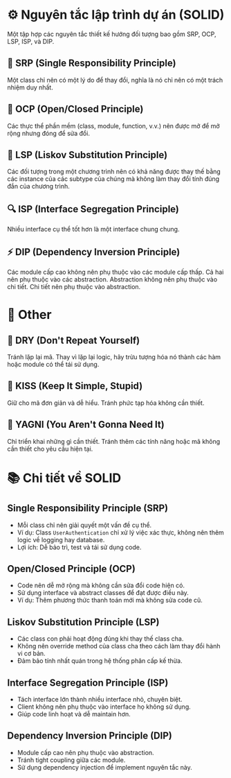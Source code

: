 # ⚙️ Nguyên tắc lập trình dự án (SOLID)
Một tập hợp các nguyên tắc thiết kế hướng đối tượng bao gồm SRP, OCP, LSP, ISP, và DIP.

## 🎯 SRP (Single Responsibility Principle)
Một class chỉ nên có một lý do để thay đổi, nghĩa là nó chỉ nên có một trách nhiệm duy nhất.

## 🚪 OCP (Open/Closed Principle)
Các thực thể phần mềm (class, module, function, v.v.) nên được mở để mở rộng nhưng đóng để sửa đổi.

## 🔄 LSP (Liskov Substitution Principle)
Các đối tượng trong một chương trình nên có khả năng được thay thế bằng các instance của các subtype của chúng mà không làm thay đổi tính đúng đắn của chương trình.

## 🔍 ISP (Interface Segregation Principle)
Nhiều interface cụ thể tốt hơn là một interface chung chung.

## ⚡ DIP (Dependency Inversion Principle)
Các module cấp cao không nên phụ thuộc vào các module cấp thấp. Cả hai nên phụ thuộc vào các abstraction. Abstraction không nên phụ thuộc vào chi tiết. Chi tiết nên phụ thuộc vào abstraction.

# 🔰 Other

## 📝 DRY (Don't Repeat Yourself)
Tránh lặp lại mã. Thay vì lặp lại logic, hãy trừu tượng hóa nó thành các hàm hoặc module có thể tái sử dụng.

## 🎈 KISS (Keep It Simple, Stupid)
Giữ cho mã đơn giản và dễ hiểu. Tránh phức tạp hóa không cần thiết.

## 🎯 YAGNI (You Aren't Gonna Need It)
Chỉ triển khai những gì cần thiết. Tránh thêm các tính năng hoặc mã không cần thiết cho yêu cầu hiện tại.

# 📚 Chi tiết về SOLID

## Single Responsibility Principle (SRP)
- Mỗi class chỉ nên giải quyết một vấn đề cụ thể.
- Ví dụ: Class `UserAuthentication` chỉ xử lý việc xác thực, không nên thêm logic về logging hay database.
- Lợi ích: Dễ bảo trì, test và tái sử dụng code.

## Open/Closed Principle (OCP)
- Code nên dễ mở rộng mà không cần sửa đổi code hiện có.
- Sử dụng interface và abstract classes để đạt được điều này.
- Ví dụ: Thêm phương thức thanh toán mới mà không sửa code cũ.

## Liskov Substitution Principle (LSP)
- Các class con phải hoạt động đúng khi thay thế class cha.
- Không nên override method của class cha theo cách làm thay đổi hành vi cơ bản.
- Đảm bảo tính nhất quán trong hệ thống phân cấp kế thừa.

## Interface Segregation Principle (ISP)
- Tách interface lớn thành nhiều interface nhỏ, chuyên biệt.
- Client không nên phụ thuộc vào interface họ không sử dụng.
- Giúp code linh hoạt và dễ maintain hơn.

## Dependency Inversion Principle (DIP)
- Module cấp cao nên phụ thuộc vào abstraction.
- Tránh tight coupling giữa các module.
- Sử dụng dependency injection để implement nguyên tắc này.
